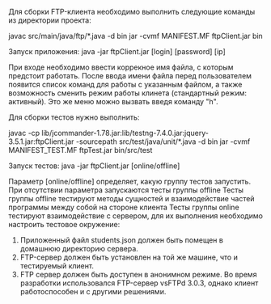 Для сборки FTP-клиента необходимо выполнить следующие команды из директории проекта:

javac src/main/java/ftp/*.java -d bin
jar -cvmf MANIFEST.MF ftpClient.jar bin

Запуск приложения: java -jar ftpClient.jar [login] [password] [ip]

При входе необходимо ввести коррекное имя файла, с которым предстоит работать.
После ввода имени файла перед пользователем появится список команд для работы с указанным файлом,
а также возможность сменить режим работы клинета (стандартный режим: активный). Это же меню можно вызвать введя команду "h".




Для сборки тестов нужно выполнить:

javac -cp lib/jcommander-1.78.jar:lib/testng-7.4.0.jar:jquery-3.5.1.jar:ftpClient.jar -sourcepath src/test/java/unit/*.java -d bin
jar -cvmf MANIFEST_TEST.MF ftpTest.jar bin/src/test

Запуск тестов: java -jar ftpClient.jar [online/offline]

Параметр [online/offline] определяет, какую группу тестов запустить. При отсутствии параметра запускаются тесты группы offline
Тесты группы offline тестируют методы сущностей и взаимодействие частей программы между собой на стороне клиента
Тесты группы online тестируют взаимодействие с сервером, для их выполнения необходимо настроить тестовое окружение:
1. Приложенный файл students.json должен быть помещен в домашнюю директорию сервера.
2. FTP-сервер должен быть установлен на той же машине, что и тестируемый клиент.
3. FTP сервер должен быть доступен в анонимном режиме.
Во время разработки использовался FTP-сервер vsFTPd 3.0.3, однако клиент работоспособен и с другими решениями.
